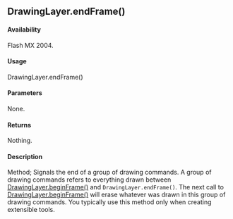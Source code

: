 ## DrawingLayer.endFrame()

#### Availability

Flash MX 2004.

#### Usage

DrawingLayer.endFrame()

#### Parameters

None.

#### Returns

Nothing.

#### Description

Method; Signals the end of a group of drawing commands. A group of drawing commands refers to everything drawn between [DrawingLayer.beginFrame()](../DrawingLayer_object/DrawingLayer1.md) and `DrawingLayer.endFrame()`. The next call to [DrawingLayer.beginFrame()](../DrawingLayer_object/DrawingLayer1.md) will erase whatever was drawn in this group of drawing commands. You typically use this method only when creating extensible tools.
